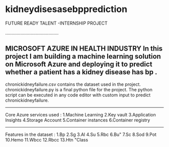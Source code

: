 # kidneydisesasebpprediction
FUTURE READY TALENT -INTERNSHIP PROJECT



..........................................






MICROSOFT AZURE IN HEALTH INDUSTRY
In this project I am building a machine learning solution on Microsoft Azure and deploying it to predict whether a patient has a kidney disease has bp .
-----------------------------------------------------------------------------------------------





chronickidneyfailure.csv contains the dataset used in the project.
chronickidneyfailure.py is a final python file for the project.
The python script can be executed in any code editor with custom input to predict chronickidneyfailure.





-------------------------------------------------------------------------------------------------


Core Azure services used :
1.Machine Learning
2.Key vault
3.Application Insights
4.Storage Account
5.Container instances
6.Container registry




--------------------------------------------------------------------------------------------------



Features in the dataset :
        1.Bp
        2.Sg
        3.Al 
        4.Su
        5.Rbc
        6.Bu"
        7.Sc
        8.Sod
        9.Pot
        10.Hemo
        11.Wbcc
        12.Rbcc
        13.Htn
        "Class
